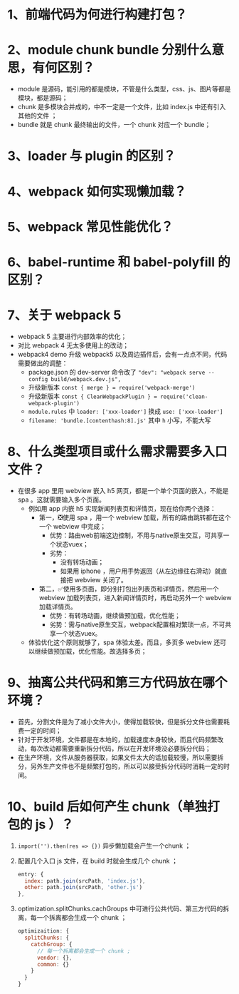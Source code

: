 # 1、前端代码为何进行构建打包？

# 2、module chunk bundle 分别什么意思，有何区别？

* module 是源码，能引用的都是模块，不管是什么类型，css、js、图片等都是模块，都是源码；
* chunk 是多模块合并成的，中不一定是一个文件，比如 index.js 中还有引入其他的文件 ；
* bundle 就是 chunk 最终输出的文件，一个 chunk 对应一个 bundle；

# 3、loader 与 plugin 的区别？



# 4、webpack 如何实现懒加载？

# 5、webpack 常见性能优化？

# 6、babel-runtime 和 babel-polyfill 的区别？

# 7、关于 webpack 5

*  webpack 5 主要进行内部效率的优化；
* 对比  webpack 4 无太多使用上的改动；
* webpack4 demo 升级 webpack5 以及周边插件后，会有一点点不同，代码需要做出的调整：
  * package.json 的 dev-server 命令改了 `"dev": "webpack serve --config build/webpack.dev.js",`
  * 升级新版本 `const { merge } = require('webpack-merge')`
  * 升级新版本  `const { CleanWebpackPlugin } = require('clean-webpack-plugin')`
  *  `module.rules` 中 `loader: ['xxx-loader']` 换成 `use: ['xxx-loader']`
  *  `filename: 'bundle.[contenthash:8].js'` 其中 `h` 小写，不能大写

# 8、什么类型项目或什么需求需要多入口文件？

* 在很多 app 里用 webview 嵌入 h5 网页，都是一个单个页面的嵌入，不能是 spa 。这就需要输入多个页面。
  * 例如用 app 内嵌 h5 实现新闻列表页和详情页，现在给你两个选择：
    * 第一，❎使用 spa ，用一个 webview 加载，所有的路由跳转都在这个一个 webview 中完成；
      * 优势：路由web前端这边控制，不用与native原生交互，可共享一个状态vuex；
      * 劣势：
        * 没有转场动画；
        * 如果用 iphone ，用户用手势返回（从左边缘往右滑动）就直接把 webview 关闭了。
    * 第二，✅使用多页面，即分别打包出列表页和详情页，然后用一个 webview 加载列表页，进入新闻详情页时，再启动另外一个 webview 加载详情页。
      * 优势：有转场动画，继续做预加载，优化性能；
      * 劣势：需与native原生交互，webpack配置相对繁琐一点，不可共享一个状态vuex。
  * 体验优化这个原则就够了，spa 体验太差。而且，多页多 webview 还可以继续做预加载，优化性能。故选择多页；

# 9、抽离公共代码和第三方代码放在哪个环境？

* 首先，分割文件是为了减小文件大小，使得加载较快，但是拆分文件也需要耗费一定的时间；
* 针对于开发环境，文件都是在本地的，加载速度本身较快，而且代码频繁改动，每次改动都需要重新拆分代码，所以在开发环境没必要拆分代码；
* 在生产环境，文件从服务器获取，如果文件太大的话加载较慢，所以需要拆分，另外生产文件也不是频繁打包的，所以可以接受拆分代码时消耗一定的时间。

# 10、build 后如何产生 chunk（单独打包的 js ）？

1.  `import('').then(res => {})` 异步懒加载会产生一个chunk ；

2. 配置几个入口 js 文件，在 build 时就会生成几个 chunk ；

   ```js
   entry: {
     index: path.join(srcPath, 'index.js'),
     other: path.join(srcPath, 'other.js')
   },
   ```

3. optimization.splitChunks.cachGroups  中可进行公共代码、第三方代码的拆离，每一个拆离都会生成一个 chunk ；

   ```js
   optimizaition: {
     splitChunks: {
       catchGroup: {
         // 每一个拆离都会生成一个 chunk ;
         vendor: {},
         common: {}
       }
     }
   }
   ```

   

